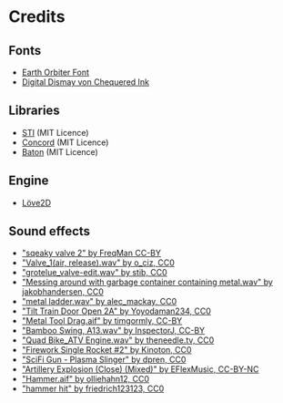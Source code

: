 # Credits

## Fonts
- [Earth Orbiter Font](http://www.iconian.com/e.html)
- [Digital Dismay von Chequered Ink](https://www.dafont.com/de/digital-dismay.font)

## Libraries
- [STI](https://github.com/karai17/Simple-Tiled-Implementation) (MIT Licence)
- [Concord](https://github.com/Tjakka5/Concord) (MIT Licence)
- [Baton](https://github.com/tesselode/baton) (MIT Licence)

## Engine
- [Löve2D](https://love2d.org/)

## Sound effects
- ["sqeaky valve 2" by FreqMan CC-BY](https://freesound.org/people/FreqMan/sounds/31379/)
- ["Valve_1(air, release).wav" by o_ciz, CC0](https://freesound.org/people/o_ciz/sounds/475427/)
- ["grotelue_valve-edit.wav" by stib, CC0](https://freesound.org/people/stib/sounds/494918/)
- ["Messing around with garbage container containing metal.wav" by jakobhandersen, CC0](https://freesound.org/people/jakobhandersen/sounds/482209/)
- ["metal ladder.wav" by alec_mackay, CC0](https://freesound.org/people/alec_mackay/sounds/463649/)
- ["Tilt Train Door Open 2A" by Yoyodaman234, CC0](https://freesound.org/people/Yoyodaman234/sounds/349135/)
- ["Metal Tool Drag.aif" by timgormly, CC-BY](https://freesound.org/people/timgormly/sounds/170963/)
- ["Bamboo Swing, A13.wav" by InspectorJ, CC-BY](https://freesound.org/people/InspectorJ/sounds/394419/)
- ["Quad Bike_ATV Engine.wav" by theneedle.tv, CC0](https://freesound.org/people/theneedle.tv/sounds/379915/)
- ["Firework Single Rocket #2" by Kinoton, CC0](https://freesound.org/people/Kinoton/sounds/455547/)
- ["SciFi Gun - Plasma Slinger" by dpren, CC0](https://freesound.org/people/dpren/sounds/440146/)
- ["Artillery Explosion (Close) (Mixed)" by EFlexMusic, CC-BY-NC](https://freesound.org/people/EFlexMusic/sounds/388528/)
- ["Hammer.aif" by olliehahn12, CC0](https://freesound.org/people/olliehahn12/sounds/262000/)
- ["hammer hit" by friedrich123123, CC0](https://freesound.org/people/friedrich123123/sounds/348757/)
